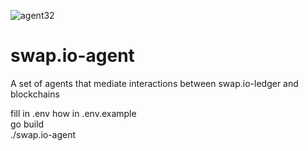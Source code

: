 ![agent32](https://user-images.githubusercontent.com/22708849/129375179-761eea0a-95ec-4756-a05a-ca8ff676031b.png)

# swap.io-agent

A set of agents that mediate interactions between swap.io-ledger and blockchains

fill in .env how in .env.example  
go build  
./swap.io-agent  
